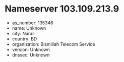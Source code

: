 # Nameserver 103.109.213.9

* as_number: 135346
* name: Unknown
* city: Narail
* country: BD
* organization: Bismillah Telecom Service
* version: Unknown
* dnssec: Unknown
